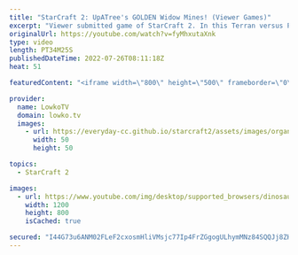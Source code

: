```yaml
---
title: "StarCraft 2: UpATree's GOLDEN Widow Mines! (Viewer Games)"
excerpt: "Viewer submitted game of StarCraft 2. In this Terran versus Protoss everything starts off pretty normally, until things spiral out of control as both players find them selves in each other's main base.  UpATree's Twitch stream: https://www.twitch.tv/upatreezelda  Support my work on Patreon: http://www.patreon.com/lowkotv"
originalUrl: https://youtube.com/watch?v=fyMhxutaXnk
type: video
length: PT34M25S
publishedDateTime: 2022-07-26T08:11:18Z
heat: 51

featuredContent: "<iframe width=\"800\" height=\"500\" frameborder=\"0\" src=\"https://www.youtube.com/embed/fyMhxutaXnk\" allow=\"accelerometer; autoplay; encrypted-media; gyroscope; picture-in-picture\" allowfullscreen></iframe>"

provider:
  name: LowkoTV
  domain: lowko.tv
  images:
    - url: https://everyday-cc.github.io/starcraft2/assets/images/organizations/lowko.tv-50x50.jpg
      width: 50
      height: 50

topics:
  - StarCraft 2

images:
  - url: https://www.youtube.com/img/desktop/supported_browsers/dinosaur.png
    width: 1200
    height: 800
    isCached: true

secured: "I44G73u6ANM02FLeF2cxosmHliVMsjc77Ip4FrZGgogULhymMNz84SQQJj8ZHtHS42myAcAImfsHFDODPuB1iHoEERNOFWxNKl3yhlWdhAjYbPx2Te8dMXOqAtzCmJihO934U291TUH7BYF979wd2V1uug0Wlel5BmHWJ8qaRIUcPDpnDKfJZ1olIF2oa3FQsV7b6yaVpreFvCEBI0IdgYrWF3mkA6b1daQdHFqQSiCf5KQy3WeWdI03SRhGP2UoYUk7jjP/be0CfRU+/41meeTt9aRoTumliA5Sspx1wKwki0G3AbgmQH+26Xwtzhxc1+7USxO/JKvJ/CRa6lQTK8ai5HeXsZq+pHtdgHWeaG9SokM8kk2WJ69u+Z1DFhvLf7V4sEDVGKQrIU19y7mQXiemwMD+SnUg4+SbPSbm9HQ=;lLoH5X7H/uTnVRwWBo9kgg=="
---
```



